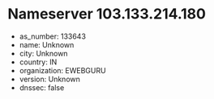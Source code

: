 # Nameserver 103.133.214.180

* as_number: 133643
* name: Unknown
* city: Unknown
* country: IN
* organization: EWEBGURU
* version: Unknown
* dnssec: false
